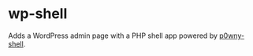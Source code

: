 # wp-shell
Adds a WordPress admin page with a PHP shell app powered by [p0wny-shell](https://github.com/flozz/p0wny-shell).
